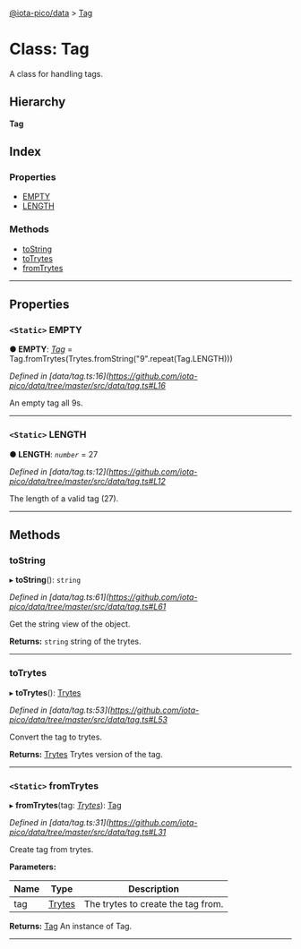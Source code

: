 [@iota-pico/data](../README.md) > [Tag](../classes/tag.md)

# Class: Tag

A class for handling tags.

## Hierarchy

**Tag**

## Index

### Properties

* [EMPTY](tag.md#empty)
* [LENGTH](tag.md#length)

### Methods

* [toString](tag.md#tostring)
* [toTrytes](tag.md#totrytes)
* [fromTrytes](tag.md#fromtrytes)

---

## Properties

<a id="empty"></a>

### `<Static>` EMPTY

**● EMPTY**: *[Tag](tag.md)* =  Tag.fromTrytes(Trytes.fromString("9".repeat(Tag.LENGTH)))

*Defined in [data/tag.ts:16](https://github.com/iota-pico/data/tree/master/src/data/tag.ts#L16*

An empty tag all 9s.

___
<a id="length"></a>

### `<Static>` LENGTH

**● LENGTH**: *`number`* = 27

*Defined in [data/tag.ts:12](https://github.com/iota-pico/data/tree/master/src/data/tag.ts#L12*

The length of a valid tag (27).

___

## Methods

<a id="tostring"></a>

###  toString

▸ **toString**(): `string`

*Defined in [data/tag.ts:61](https://github.com/iota-pico/data/tree/master/src/data/tag.ts#L61*

Get the string view of the object.

**Returns:** `string`
string of the trytes.

___
<a id="totrytes"></a>

###  toTrytes

▸ **toTrytes**(): [Trytes](trytes.md)

*Defined in [data/tag.ts:53](https://github.com/iota-pico/data/tree/master/src/data/tag.ts#L53*

Convert the tag to trytes.

**Returns:** [Trytes](trytes.md)
Trytes version of the tag.

___
<a id="fromtrytes"></a>

### `<Static>` fromTrytes

▸ **fromTrytes**(tag: *[Trytes](trytes.md)*): [Tag](tag.md)

*Defined in [data/tag.ts:31](https://github.com/iota-pico/data/tree/master/src/data/tag.ts#L31*

Create tag from trytes.

**Parameters:**

| Name | Type | Description |
| ------ | ------ | ------ |
| tag | [Trytes](trytes.md) |  The trytes to create the tag from. |

**Returns:** [Tag](tag.md)
An instance of Tag.

___

